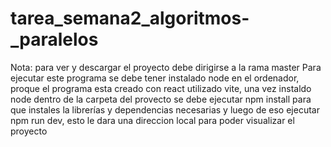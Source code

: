 # tarea_semana2_algoritmos-_paralelos
Nota: para ver y descargar el proyecto debe dirigirse a la rama master
Para ejecutar este programa se debe tener instalado node en el ordenador, proque el programa esta creado con react utilizado vite, una vez instaldo node dentro de la carpeta del provecto se debe ejecutar npm install para que instales la librerías y dependencias necesarias y luego de eso ejecutar npm run dev, esto le dara una direccion local para poder visualizar el proyecto

